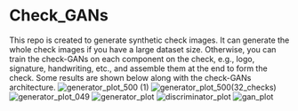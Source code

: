 # Check_GANs
This repo is created to generate synthetic check images. It can generate the whole check images if you have a large dataset size. 
Otherwise, you can train the check-GANs on each component on the check, e.g., logo, signature, handwriting, etc., and assemble them at the end to form the check. 
Some results are shown below along with the check-GANs architecture. 
![generator_plot_500 (1)](https://user-images.githubusercontent.com/62029679/152683304-fb212b96-2b9a-4600-92ec-342d9c5abb7c.png)
![generator_plot_500(32_checks)](https://user-images.githubusercontent.com/62029679/152683310-2eb88f97-15f3-40af-8574-69136ff0c54d.png)
![generator_plot_049](https://user-images.githubusercontent.com/62029679/152683386-1e431459-8e84-4f15-ba02-1c1bdb055b0c.png)
![generator_plot](https://user-images.githubusercontent.com/62029679/152683427-cb0f739d-472a-44c5-b4a5-c4aef30b989b.png)
![discriminator_plot](https://user-images.githubusercontent.com/62029679/152683436-645fadc5-6c72-4da1-8331-272659590fa2.png)
![gan_plot](https://user-images.githubusercontent.com/62029679/152683438-c0b06d31-b673-4a57-a63e-e1a054047d61.png)

